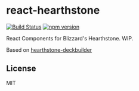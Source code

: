 react-hearthstone
=================

[![Build Status](https://travis-ci.org/matkl/react-hearthstone.svg?branch=master)](https://travis-ci.org/matkl/react-hearthstone)
[![npm version](http://img.shields.io/npm/v/react-hearthstone.svg?style=flat)](https://npmjs.org/package/react-hearthstone "View this project on npm")

React Components for Blizzard's Hearthstone. WIP.

Based on [hearthstone-deckbuilder](https://github.com/matkl/hearthstone-deckbuilder)

## License

MIT
